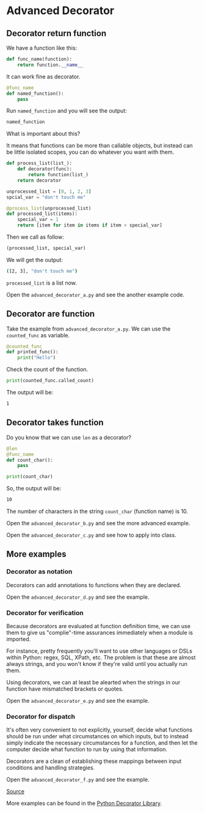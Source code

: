 # Advanced Decorator

## Decorator return function

We have a function like this:

```python
def func_name(function):
    return function.__name__
```

It can work fine as decorator.

```python
@func_name
def named_function():
    pass
```

Run `named_function` and you will see the output:

```bash
named_function
```

What is important about this?

It means that functions can be more than callable objects, but instead can be little isolated scopes, you can do whatever you want with them.

```python
def process_list(list_):
    def decorator(func):
        return function(list_)
    return decorator

unprocessed_list = [0, 1, 2, 3]
spcial_var = "don't touch me"

@process_list(unprocessed_list)
def processed_list(items):
    special_var = 1
    return [item for item in items if item > special_var]
```

Then we call as follow:

```python
(processed_list, special_var)
```

We will get the output:

```bash
([2, 3], "don't touch me")
```

`processed_list` is a list now.

Open the `advanced_decorator_a.py` and see the another example code.

## Decorator are function

Take the example from `advanced_decorator_a.py`. We can use the `counted_func` as variable.

```python
@counted_func
def printed_func():
    print("Hello")
```

Check the count of the function.

```python
print(counted_func.called_count)
```

The output will be:

```bash
1
```

## Decorator takes function

Do you know that we can use `len` as a decorator?

```python
@len
@func_name
def count_char():
    pass

print(count_char)
```

So, the output will be:

```bash
10
```

The number of characters in the string `count_char` (function name) is 10.

Open the `advanced_decorator_b.py` and see the more advanced example.

Open the `advanced_decorator_c.py` and see how to apply into class.

## More examples

### Decorator as notation

Decorators can add annotations to functions when they are declared.

Open the `advanced_decorator_d.py` and see the example.

### Decorator for verification

Because decorators are evaluated at function definition time, we can use them to give us "complie"-time assurances immediately when a module is imported.

For instance, pretty frequently you'll want to use other languages or DSLs within Python: regex, SQL, XPath, etc. The problem is that these are almost always strings, and you won't know if they're valid until you actually run them.

Using decorators, we can at least be alearted when the strings in our function have mismatched brackets or quotes.

Open the `advanced_decorator_e.py` and see the example.

### Decorator for dispatch

It's often very convenient to not explicitly, yourself, decide what functions should be run under what circumstances on which inputs, but to instead simply indicate the necessary circumstances for a function, and then let the computer decide what function to run by using that information.

Decorators are a clean of establishing these mappings between input conditions and handling strategies.

Open the `advanced_decorator_f.py` and see the example.

[Source](https://github.com/hchasestevens/hchasestevens.github.io/blob/master/notebooks/the-decorators-they-wont-tell-you-about.ipynb)

More examples can be found in the [Python Decorator Library](https://wiki.python.org/moin/PythonDecoratorLibrary).
